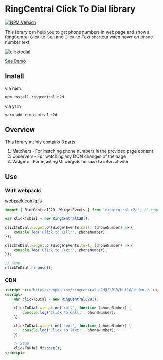 # RingCentral Click To Dial library

[![NPM Version](https://img.shields.io/npm/v/ringcentral-c2d.svg?style=flat-square)](https://www.npmjs.com/package/ringcentral-c2d)

This library can help you to get phone numbers in web page and show a RingCentral Click-to-Call and Click-to-Text shortcut when hover on phone number text.

![clicktodial](https://user-images.githubusercontent.com/7036536/51652788-d2627200-1fcb-11e9-8ba3-9e50baeaf8a6.png)

[See Demo](https://ringcentral.github.io/ringcentral-c2d/)

## Install

via npm

```
npm install ringcentral-c2d
```

via yarn

```
yarn add ringcentral-c2d
```

## Overview

This library mainly contains 3 parts
1. Matchers - For matching phone numbers in the provided page content
2. Observers - For watching any DOM changes of the page
3. Widgets - For injecting UI widgets for user to interact with


## Use

### With webpack:

[webpack.config.js](./webpack.config.js)

```javascript
import { RingCentralC2D, WidgetEvents } from 'ringcentral-c2d'; // require url-loader, sass-loader, css-loader

var clickToDial = new RingCentralC2D();

clickToDial.widget.on(WidgetEvents.call, (phoneNumber) => {
    console.log('Click to Call:', phoneNumber);
});

clickToDial.widget.on(WidgetEvents.text, (phoneNumber) => {
    console.log('Click to Text:', phoneNumber);
});

// Stop
clickToDial.dispose();
```

### CDN

```html
<script src="https://unpkg.com/ringcentral-c2d@2.0.0/build/index.js"></script>
<script>
    var clickToDial = new RingCentralC2D();

    clickToDial.widget.on('call', function (phoneNumber) {
        console.log('Click to Call:', phoneNumber);
    });

    clickToDial.widget.on('text', function (phoneNumber) {
        console.log('Click to Text:', phoneNumber);
    });

    // Stop
    clickToDial.dispose();
</script>
```
